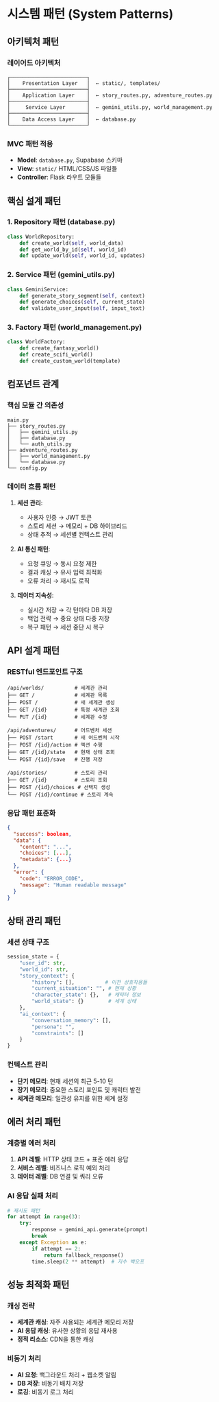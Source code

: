 # 시스템 패턴 (System Patterns)

## 아키텍처 패턴

### 레이어드 아키텍처
```
┌─────────────────────────┐
│    Presentation Layer   │  ← static/, templates/
├─────────────────────────┤
│    Application Layer    │  ← story_routes.py, adventure_routes.py
├─────────────────────────┤
│     Service Layer       │  ← gemini_utils.py, world_management.py
├─────────────────────────┤
│    Data Access Layer    │  ← database.py
└─────────────────────────┘
```

### MVC 패턴 적용
- **Model**: `database.py`, Supabase 스키마
- **View**: `static/` HTML/CSS/JS 파일들
- **Controller**: Flask 라우트 모듈들

## 핵심 설계 패턴

### 1. Repository 패턴 (database.py)
```python
class WorldRepository:
    def create_world(self, world_data)
    def get_world_by_id(self, world_id)
    def update_world(self, world_id, updates)
```

### 2. Service 패턴 (gemini_utils.py)
```python
class GeminiService:
    def generate_story_segment(self, context)
    def generate_choices(self, current_state)
    def validate_user_input(self, input_text)
```

### 3. Factory 패턴 (world_management.py)
```python
class WorldFactory:
    def create_fantasy_world()
    def create_scifi_world()
    def create_custom_world(template)
```

## 컴포넌트 관계

### 핵심 모듈 간 의존성
```
main.py
├── story_routes.py
│   ├── gemini_utils.py
│   ├── database.py
│   └── auth_utils.py
├── adventure_routes.py
│   ├── world_management.py
│   └── database.py
└── config.py
```

### 데이터 흐름 패턴
1. **세션 관리**:
   - 사용자 인증 → JWT 토큰
   - 스토리 세션 → 메모리 + DB 하이브리드
   - 상태 추적 → 세션별 컨텍스트 관리

2. **AI 통신 패턴**:
   - 요청 큐잉 → 동시 요청 제한
   - 결과 캐싱 → 유사 입력 최적화
   - 오류 처리 → 재시도 로직

3. **데이터 지속성**:
   - 실시간 저장 → 각 턴마다 DB 저장
   - 백업 전략 → 중요 상태 다중 저장
   - 복구 패턴 → 세션 중단 시 복구

## API 설계 패턴

### RESTful 엔드포인트 구조
```
/api/worlds/          # 세계관 관리
├── GET /             # 세계관 목록
├── POST /            # 새 세계관 생성
├── GET /{id}         # 특정 세계관 조회
└── PUT /{id}         # 세계관 수정

/api/adventures/      # 어드벤처 세션
├── POST /start       # 새 어드벤처 시작
├── POST /{id}/action # 액션 수행
├── GET /{id}/state   # 현재 상태 조회
└── POST /{id}/save   # 진행 저장

/api/stories/         # 스토리 관리
├── GET /{id}         # 스토리 조회
├── POST /{id}/choices # 선택지 생성
└── POST /{id}/continue # 스토리 계속
```

### 응답 패턴 표준화
```json
{
  "success": boolean,
  "data": {
    "content": "...",
    "choices": [...],
    "metadata": {...}
  },
  "error": {
    "code": "ERROR_CODE",
    "message": "Human readable message"
  }
}
```

## 상태 관리 패턴

### 세션 상태 구조
```python
session_state = {
    "user_id": str,
    "world_id": str,
    "story_context": {
        "history": [],          # 이전 상호작용들
        "current_situation": "", # 현재 상황
        "character_state": {},   # 캐릭터 정보
        "world_state": {}        # 세계 상태
    },
    "ai_context": {
        "conversation_memory": [],
        "persona": "",
        "constraints": []
    }
}
```

### 컨텍스트 관리
- **단기 메모리**: 현재 세션의 최근 5-10 턴
- **장기 메모리**: 중요한 스토리 포인트 및 캐릭터 발전
- **세계관 메모리**: 일관성 유지를 위한 세계 설정

## 에러 처리 패턴

### 계층별 에러 처리
1. **API 레벨**: HTTP 상태 코드 + 표준 에러 응답
2. **서비스 레벨**: 비즈니스 로직 예외 처리
3. **데이터 레벨**: DB 연결 및 쿼리 오류

### AI 응답 실패 처리
```python
# 재시도 패턴
for attempt in range(3):
    try:
        response = gemini_api.generate(prompt)
        break
    except Exception as e:
        if attempt == 2:
            return fallback_response()
        time.sleep(2 ** attempt)  # 지수 백오프
```

## 성능 최적화 패턴

### 캐싱 전략
- **세계관 캐싱**: 자주 사용되는 세계관 메모리 저장
- **AI 응답 캐싱**: 유사한 상황의 응답 재사용
- **정적 리소스**: CDN을 통한 캐싱

### 비동기 처리
- **AI 요청**: 백그라운드 처리 + 웹소켓 알림
- **DB 저장**: 비동기 배치 저장
- **로깅**: 비동기 로그 처리 